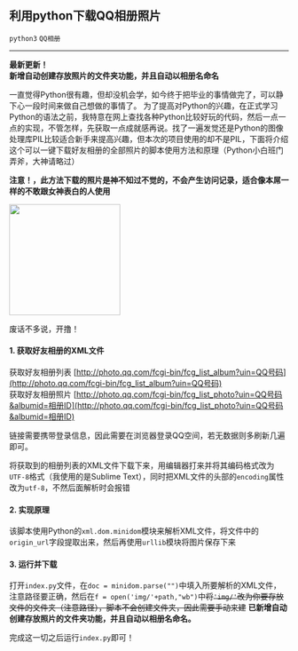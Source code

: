 利用python下载QQ相册照片
------

`python3` `QQ相册`  

------
**最新更新！**  
**新增自动创建存放照片的文件夹功能，并且自动以相册名命名**  

一直觉得Python很有趣，但却没机会学，如今终于把毕业的事情做完了，可以静下心一段时间来做自己想做的事情了。
为了提高对Python的兴趣，在正式学习Python的语法之前，我特意在网上查找各种Python比较好玩的代码，然后一点一点的实现，不管怎样，先获取一点成就感再说。找了一遍发觉还是Python的图像处理库PIL比较适合新手来提高兴趣，但本次的项目使用的却不是PIL，下面将介绍这个可以一键下载好友相册的全部照片的脚本使用方法和原理（Python小白班门弄斧，大神请略过）  

**注意！，此方法下载的照片是神不知过不觉的，不会产生访问记录，适合像本屌一样的不敢跟女神表白的人使用**

<div align=left><img width="200" src="https://github.com/Songyang2017/download_qq_album/blob/master/images/v2-2c30710aa2c17134e658a9b18605ed2d_r.jpg?raw=true"/></div> 

废话不多说，开撸！

#### 1. 获取好友相册的XML文件
获取好友相册列表  [http://photo.qq.com/fcgi-bin/fcg_list_album?uin=QQ号码](http://photo.qq.com/fcgi-bin/fcg_list_album?uin=QQ号码)  
获取好友相册照片  [http://photo.qq.com/fcgi-bin/fcg_list_photo?uin=QQ号码&albumid=相册ID](http://photo.qq.com/fcgi-bin/fcg_list_photo?uin=QQ号码&albumid=相册ID)

链接需要携带登录信息，因此需要在浏览器登录QQ空间，若无数据则多刷新几遍即可。

将获取到的相册列表的XML文件下载下来，用编辑器打来并将其编码格式改为`UTF-8`格式（我使用的是Sublime Text），同时把XML文件的头部的`encoding`属性改为`utf-8`，不然后面解析时会报错

#### 2. 实现原理
该脚本使用Python的`xml.dom.minidom`模块来解析XML文件，将文件中的`origin_url`字段提取出来，然后再使用`urllib`模块将图片保存下来

#### 3. 运行并下载
打开`index.py`文件，在```doc = minidom.parse("")```中填入所要解析的XML文件，注意路径要正确，然后在```f = open('img/'+path,"wb")```中~~将`'img/'`改为你要存放文件的文件夹（注意路径），脚本不会创建文件夹，因此需要手动来建~~ **已新增自动创建存放照片的文件夹功能，并且自动以相册名命名。**

完成这一切之后运行`index.py`即可！
